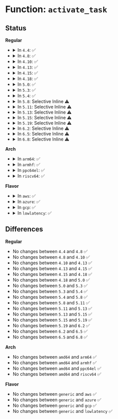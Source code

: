 # Function: <code>activate_task</code>

## Status
<b>Regular</b>
<ul>
<li>
<details>
<summary>In <code>4.4</code>: ✅</summary>

```c
void activate_task(struct rq *rq, struct task_struct *p, int flags);
```

**Collision:** Unique Global

**Inline:** No

**Transformation:** False

**Instances:**

```
In kernel/sched/core.c (ffffffff810aabc0)
Location: kernel/sched/core.c:846
Inline: False
Direct callers:
  - kernel/sched/core.c:__schedule
  - kernel/sched/core.c:wake_up_new_task
  - kernel/sched/rt.c:pull_rt_task
  - kernel/sched/deadline.c:dl_task_timer
  - kernel/sched/deadline.c:dl_task_timer
  - kernel/sched/deadline.c:pull_dl_task
```
**Symbols:**

```
ffffffff810aabc0-ffffffff810aac3d: activate_task (STB_GLOBAL)
```
</details>
</li>
<li>
<details>
<summary>In <code>4.8</code>: ✅</summary>

```c
void activate_task(struct rq *rq, struct task_struct *p, int flags);
```

**Collision:** Unique Global

**Inline:** No

**Transformation:** False

**Instances:**

```
In kernel/sched/core.c (ffffffff810ad800)
Location: kernel/sched/core.c:764
Inline: False
Direct callers:
  - kernel/sched/core.c:__schedule
  - kernel/sched/core.c:wake_up_new_task
  - kernel/sched/core.c:ttwu_do_activate
  - kernel/sched/rt.c:pull_rt_task
  - kernel/sched/deadline.c:pull_dl_task
  - kernel/sched/deadline.c:dl_task_timer
  - kernel/sched/deadline.c:dl_task_timer
```
**Symbols:**

```
ffffffff810ad800-ffffffff810ad87d: activate_task (STB_GLOBAL)
```
</details>
</li>
<li>
<details>
<summary>In <code>4.10</code>: ✅</summary>

```c
void activate_task(struct rq *rq, struct task_struct *p, int flags);
```

**Collision:** Unique Global

**Inline:** No

**Transformation:** False

**Instances:**

```
In kernel/sched/core.c (ffffffff810b3900)
Location: kernel/sched/core.c:771
Inline: False
Direct callers:
  - kernel/sched/core.c:__schedule
  - kernel/sched/core.c:wake_up_new_task
  - kernel/sched/core.c:ttwu_do_activate
  - kernel/sched/rt.c:pull_rt_task
  - kernel/sched/deadline.c:pull_dl_task
```
**Symbols:**

```
ffffffff810b3900-ffffffff810b397f: activate_task (STB_GLOBAL)
```
</details>
</li>
<li>
<details>
<summary>In <code>4.13</code>: ✅</summary>

```c
void activate_task(struct rq *rq, struct task_struct *p, int flags);
```

**Collision:** Unique Global

**Inline:** No

**Transformation:** False

**Instances:**

```
In kernel/sched/core.c (ffffffff810af890)
Location: kernel/sched/core.c:776
Inline: False
Direct callers:
  - kernel/sched/core.c:__schedule
  - kernel/sched/core.c:wake_up_new_task
  - kernel/sched/core.c:ttwu_do_activate
  - kernel/sched/rt.c:pull_rt_task
  - kernel/sched/deadline.c:pull_dl_task
```
**Symbols:**

```
ffffffff810af890-ffffffff810af947: activate_task (STB_GLOBAL)
```
</details>
</li>
<li>
<details>
<summary>In <code>4.15</code>: ✅</summary>

```c
void activate_task(struct rq *rq, struct task_struct *p, int flags);
```

**Collision:** Unique Global

**Inline:** No

**Transformation:** False

**Instances:**

```
In kernel/sched/core.c (ffffffff810b6c60)
Location: kernel/sched/core.c:786
Inline: False
Direct callers:
  - kernel/sched/core.c:__schedule
  - kernel/sched/core.c:wake_up_new_task
  - kernel/sched/core.c:ttwu_do_activate
  - kernel/sched/rt.c:pull_rt_task
  - kernel/sched/rt.c:push_rt_task
  - kernel/sched/deadline.c:pull_dl_task
```
**Symbols:**

```
ffffffff810b6c60-ffffffff810b6d1d: activate_task (STB_GLOBAL)
```
</details>
</li>
<li>
<details>
<summary>In <code>4.18</code>: ✅</summary>

```c
void activate_task(struct rq *rq, struct task_struct *p, int flags);
```

**Collision:** Unique Global

**Inline:** No

**Transformation:** False

**Instances:**

```
In kernel/sched/core.c (ffffffff810be7b0)
Location: kernel/sched/core.c:764
Inline: False
Direct callers:
  - kernel/sched/core.c:__schedule
  - kernel/sched/core.c:wake_up_new_task
  - kernel/sched/core.c:ttwu_do_activate
  - kernel/sched/rt.c:pull_rt_task
  - kernel/sched/rt.c:push_rt_task
  - kernel/sched/deadline.c:pull_dl_task
```
**Symbols:**

```
ffffffff810be7b0-ffffffff810be86f: activate_task (STB_GLOBAL)
```
</details>
</li>
<li>
<details>
<summary>In <code>5.0</code>: ✅</summary>

```c
void activate_task(struct rq *rq, struct task_struct *p, int flags);
```

**Collision:** Unique Global

**Inline:** No

**Transformation:** False

**Instances:**

```
In kernel/sched/core.c (ffffffff810c79b0)
Location: kernel/sched/core.c:759
Inline: False
Direct callers:
  - kernel/sched/core.c:__schedule
  - kernel/sched/core.c:wake_up_new_task
  - kernel/sched/core.c:ttwu_do_activate
  - kernel/sched/rt.c:pull_rt_task
  - kernel/sched/rt.c:push_rt_task
  - kernel/sched/deadline.c:pull_dl_task
```
**Symbols:**

```
ffffffff810c79b0-ffffffff810c7ad5: activate_task (STB_GLOBAL)
```
</details>
</li>
<li>
<details>
<summary>In <code>5.3</code>: ✅</summary>

```c
void activate_task(struct rq *rq, struct task_struct *p, int flags);
```

**Collision:** Unique Global

**Inline:** No

**Transformation:** False

**Instances:**

```
In kernel/sched/core.c (ffffffff810ce870)
Location: kernel/sched/core.c:1198
Inline: False
Direct callers:
  - kernel/sched/core.c:wake_up_new_task
  - kernel/sched/core.c:ttwu_do_activate
  - kernel/sched/rt.c:pull_rt_task
  - kernel/sched/rt.c:push_rt_task
  - kernel/sched/deadline.c:pull_dl_task
```
**Symbols:**

```
ffffffff810ce870-ffffffff810ceb59: activate_task (STB_GLOBAL)
```
</details>
</li>
<li>
<details>
<summary>In <code>5.4</code>: ✅</summary>

```c
void activate_task(struct rq *rq, struct task_struct *p, int flags);
```

**Collision:** Unique Global

**Inline:** No

**Transformation:** False

**Instances:**

```
In kernel/sched/core.c (ffffffff810d8560)
Location: kernel/sched/core.c:1318
Inline: False
Direct callers:
  - kernel/sched/core.c:wake_up_new_task
  - kernel/sched/core.c:ttwu_do_activate
  - kernel/sched/rt.c:pull_rt_task
  - kernel/sched/rt.c:push_rt_task
  - kernel/sched/deadline.c:pull_dl_task
```
**Symbols:**

```
ffffffff810d8560-ffffffff810d8920: activate_task (STB_GLOBAL)
```
</details>
</li>
<li>
<details>
<summary>In <code>5.8</code>: Selective Inline ⚠️</summary>

```c
void activate_task(struct rq *rq, struct task_struct *p, int flags);
```

**Collision:** Unique Global

**Inline:** Selective

**Transformation:** False

**Instances:**

```
In kernel/sched/core.c (ffffffff810e4956)
Location: kernel/sched/core.c:1400
Inline: True
Inline callers:
  - kernel/sched/core.c:wake_up_new_task
  - kernel/sched/core.c:try_to_wake_up
  - kernel/sched/core.c:sched_ttwu_pending
Direct callers:
  - kernel/sched/rt.c:pull_rt_task
  - kernel/sched/rt.c:push_rt_task
  - kernel/sched/deadline.c:pull_dl_task
```
**Symbols:**

```
ffffffff810e23d0-ffffffff810e23ef: activate_task (STB_GLOBAL)
```
</details>
</li>
<li>
<details>
<summary>In <code>5.11</code>: Selective Inline ⚠️</summary>

```c
void activate_task(struct rq *rq, struct task_struct *p, int flags);
```

**Collision:** Unique Global

**Inline:** Selective

**Transformation:** False

**Instances:**

```
In kernel/sched/core.c (ffffffff810e2495)
Location: kernel/sched/core.c:1611
Inline: True
Inline callers:
  - kernel/sched/core.c:wake_up_new_task
  - kernel/sched/core.c:ttwu_do_activate
  - kernel/sched/core.c:push_cpu_stop
  - kernel/sched/core.c:move_queued_task
Direct callers:
  - kernel/sched/rt.c:pull_rt_task
  - kernel/sched/deadline.c:pull_dl_task
```
**Symbols:**

```
ffffffff810df7b0-ffffffff810df7cf: activate_task (STB_GLOBAL)
```
</details>
</li>
<li>
<details>
<summary>In <code>5.13</code>: Selective Inline ⚠️</summary>

```c
void activate_task(struct rq *rq, struct task_struct *p, int flags);
```

**Collision:** Unique Global

**Inline:** Selective

**Transformation:** False

**Instances:**

```
In kernel/sched/core.c (ffffffff810e424a)
Location: kernel/sched/core.c:1621
Inline: True
Inline callers:
  - kernel/sched/core.c:wake_up_new_task
  - kernel/sched/core.c:ttwu_do_activate
  - kernel/sched/core.c:push_cpu_stop
  - kernel/sched/core.c:move_queued_task
Direct callers:
  - kernel/sched/rt.c:pull_rt_task
  - kernel/sched/deadline.c:pull_dl_task
```
**Symbols:**

```
ffffffff810e15a0-ffffffff810e15bf: activate_task (STB_GLOBAL)
```
</details>
</li>
<li>
<details>
<summary>In <code>5.15</code>: Selective Inline ⚠️</summary>

```c
void activate_task(struct rq *rq, struct task_struct *p, int flags);
```

**Collision:** Unique Global

**Inline:** Selective

**Transformation:** False

**Instances:**

```
In kernel/sched/core.c (ffffffff810f94cf)
Location: kernel/sched/core.c:1999
Inline: True
Inline callers:
  - kernel/sched/core.c:try_steal_cookie
  - kernel/sched/core.c:wake_up_new_task
  - kernel/sched/core.c:ttwu_do_activate
  - kernel/sched/core.c:push_cpu_stop
  - kernel/sched/core.c:move_queued_task
Direct callers:
  - kernel/sched/fair.c:active_load_balance_cpu_stop
  - kernel/sched/fair.c:load_balance
  - kernel/sched/rt.c:pull_rt_task
  - kernel/sched/deadline.c:pull_dl_task
```
**Symbols:**

```
ffffffff810f76b0-ffffffff810f76cf: activate_task (STB_GLOBAL)
```
</details>
</li>
<li>
<details>
<summary>In <code>5.19</code>: Selective Inline ⚠️</summary>

```c
void activate_task(struct rq *rq, struct task_struct *p, int flags);
```

**Collision:** Unique Global

**Inline:** Selective

**Transformation:** False

**Instances:**

```
In kernel/sched/core.c (ffffffff81115991)
Location: kernel/sched/core.c:2095
Inline: True
Inline callers:
  - kernel/sched/core.c:try_steal_cookie
  - kernel/sched/core.c:wake_up_new_task
  - kernel/sched/core.c:ttwu_do_activate
  - kernel/sched/core.c:push_cpu_stop
  - kernel/sched/core.c:move_queued_task
Direct callers:
  - kernel/sched/fair.c:active_load_balance_cpu_stop
  - kernel/sched/fair.c:load_balance
  - kernel/sched/build_policy.c:pull_dl_task
  - kernel/sched/build_policy.c:push_dl_task
  - kernel/sched/build_policy.c:pull_rt_task
  - kernel/sched/build_policy.c:push_rt_task
```
**Symbols:**

```
ffffffff81113890-ffffffff811138b9: activate_task (STB_GLOBAL)
```
</details>
</li>
<li>
<details>
<summary>In <code>6.2</code>: Selective Inline ⚠️</summary>

```c
void activate_task(struct rq *rq, struct task_struct *p, int flags);
```

**Collision:** Unique Global

**Inline:** Selective

**Transformation:** False

**Instances:**

```
In kernel/sched/core.c (ffffffff8113cd6e)
Location: kernel/sched/core.c:2083
Inline: True
Inline callers:
  - kernel/sched/core.c:try_steal_cookie
  - kernel/sched/core.c:wake_up_new_task
  - kernel/sched/core.c:ttwu_do_activate
  - kernel/sched/core.c:push_cpu_stop
  - kernel/sched/core.c:move_queued_task
Direct callers:
  - kernel/sched/fair.c:active_load_balance_cpu_stop
  - kernel/sched/fair.c:load_balance
  - kernel/sched/build_policy.c:pull_dl_task
  - kernel/sched/build_policy.c:push_dl_task
  - kernel/sched/build_policy.c:pull_rt_task
  - kernel/sched/build_policy.c:push_rt_task
```
**Symbols:**

```
ffffffff8113aa20-ffffffff8113aa49: activate_task (STB_GLOBAL)
```
</details>
</li>
<li>
<details>
<summary>In <code>6.5</code>: Selective Inline ⚠️</summary>

```c
void activate_task(struct rq *rq, struct task_struct *p, int flags);
```

**Collision:** Unique Global

**Inline:** Selective

**Transformation:** False

**Instances:**

```
In kernel/sched/core.c (ffffffff8115184f)
Location: kernel/sched/core.c:2105
Inline: True
Inline callers:
  - kernel/sched/core.c:try_steal_cookie
  - kernel/sched/core.c:wake_up_new_task
  - kernel/sched/core.c:ttwu_do_activate
  - kernel/sched/core.c:push_cpu_stop
  - kernel/sched/core.c:move_queued_task
Direct callers:
  - kernel/sched/fair.c:active_load_balance_cpu_stop
  - kernel/sched/fair.c:load_balance
  - kernel/sched/build_policy.c:pull_dl_task
  - kernel/sched/build_policy.c:push_dl_task
  - kernel/sched/build_policy.c:pull_rt_task
  - kernel/sched/build_policy.c:push_rt_task
```
**Symbols:**

```
ffffffff8114e630-ffffffff8114e68a: activate_task (STB_GLOBAL)
```
</details>
</li>
<li>
<details>
<summary>In <code>6.8</code>: Selective Inline ⚠️</summary>

```c
void activate_task(struct rq *rq, struct task_struct *p, int flags);
```

**Collision:** Unique Global

**Inline:** Selective

**Transformation:** False

**Instances:**

```
In kernel/sched/core.c (ffffffff8115d6e0)
Location: kernel/sched/core.c:2141
Inline: True
Inline callers:
  - kernel/sched/core.c:try_steal_cookie
  - kernel/sched/core.c:wake_up_new_task
  - kernel/sched/core.c:ttwu_do_activate
  - kernel/sched/core.c:push_cpu_stop
  - kernel/sched/core.c:move_queued_task
Direct callers:
  - kernel/sched/fair.c:active_load_balance_cpu_stop
  - kernel/sched/fair.c:load_balance
  - kernel/sched/build_policy.c:pull_dl_task
  - kernel/sched/build_policy.c:push_dl_task
  - kernel/sched/build_policy.c:pull_rt_task
  - kernel/sched/build_policy.c:push_rt_task
```
**Symbols:**

```
ffffffff8115a490-ffffffff8115a4ea: activate_task (STB_GLOBAL)
```
</details>
</li>
</ul>
<b>Arch</b>
<ul>
<li>
<details>
<summary>In <code>arm64</code>: ✅</summary>

```c
void activate_task(struct rq *rq, struct task_struct *p, int flags);
```

**Collision:** Unique Global

**Inline:** No

**Transformation:** False

**Instances:**

```
In kernel/sched/core.c (ffff800010138db0)
Location: kernel/sched/core.c:1318
Inline: False
Direct callers:
  - kernel/sched/core.c:wake_up_new_task
  - kernel/sched/core.c:ttwu_do_activate
  - kernel/sched/rt.c:pull_rt_task
  - kernel/sched/rt.c:push_rt_task
  - kernel/sched/deadline.c:pull_dl_task
```
**Symbols:**

```
ffff800010138db0-ffff800010138e20: activate_task (STB_GLOBAL)
```
</details>
</li>
<li>
<details>
<summary>In <code>armhf</code>: ✅</summary>

```c
void activate_task(struct rq *rq, struct task_struct *p, int flags);
```

**Collision:** Unique Global

**Inline:** No

**Transformation:** False

**Instances:**

```
In kernel/sched/core.c (c0387afc)
Location: kernel/sched/core.c:1318
Inline: False
Direct callers:
  - kernel/sched/core.c:wake_up_new_task
  - kernel/sched/core.c:ttwu_do_activate
  - kernel/sched/rt.c:pull_rt_task
  - kernel/sched/rt.c:push_rt_task
  - kernel/sched/deadline.c:pull_dl_task
```
**Symbols:**

```
c0387afc-c0387e54: activate_task (STB_GLOBAL)
```
</details>
</li>
<li>
<details>
<summary>In <code>ppc64el</code>: ✅</summary>

```c
void activate_task(struct rq *rq, struct task_struct *p, int flags);
```

**Collision:** Unique Global

**Inline:** No

**Transformation:** False

**Instances:**

```
In kernel/sched/core.c (c000000000184ba0)
Location: kernel/sched/core.c:1318
Inline: False
Direct callers:
  - kernel/sched/core.c:wake_up_new_task
  - kernel/sched/core.c:ttwu_do_activate
  - kernel/sched/fair.c:attach_task
  - kernel/sched/rt.c:pull_rt_task
  - kernel/sched/rt.c:push_rt_task
  - kernel/sched/deadline.c:pull_dl_task
```
**Symbols:**

```
c000000000184ba0-c000000000184fc0: activate_task (STB_GLOBAL)
```
</details>
</li>
<li>
<details>
<summary>In <code>riscv64</code>: ✅</summary>

```c
void activate_task(struct rq *rq, struct task_struct *p, int flags);
```

**Collision:** Unique Global

**Inline:** No

**Transformation:** False

**Instances:**

```
In kernel/sched/core.c (ffffffe0000e8962)
Location: kernel/sched/core.c:1318
Inline: False
Direct callers:
  - kernel/sched/core.c:wake_up_new_task
  - kernel/sched/core.c:ttwu_do_activate
  - kernel/sched/rt.c:push_rt_task
  - kernel/sched/deadline.c:pull_dl_task
```
**Symbols:**

```
ffffffe0000e8962-ffffffe0000e8a94: activate_task (STB_GLOBAL)
```
</details>
</li>
</ul>
<b>Flavor</b>
<ul>
<li>
<details>
<summary>In <code>aws</code>: ✅</summary>

```c
void activate_task(struct rq *rq, struct task_struct *p, int flags);
```

**Collision:** Unique Global

**Inline:** No

**Transformation:** False

**Instances:**

```
In kernel/sched/core.c (ffffffff810d2a20)
Location: kernel/sched/core.c:1318
Inline: False
Direct callers:
  - kernel/sched/core.c:wake_up_new_task
  - kernel/sched/core.c:ttwu_do_activate
  - kernel/sched/rt.c:pull_rt_task
  - kernel/sched/rt.c:push_rt_task
  - kernel/sched/deadline.c:pull_dl_task
```
**Symbols:**

```
ffffffff810d2a20-ffffffff810d2de2: activate_task (STB_GLOBAL)
```
</details>
</li>
<li>
<details>
<summary>In <code>azure</code>: ✅</summary>

```c
void activate_task(struct rq *rq, struct task_struct *p, int flags);
```

**Collision:** Unique Global

**Inline:** No

**Transformation:** False

**Instances:**

```
In kernel/sched/core.c (ffffffff810c1060)
Location: kernel/sched/core.c:1318
Inline: False
Direct callers:
  - kernel/sched/core.c:wake_up_new_task
  - kernel/sched/core.c:ttwu_do_activate
  - kernel/sched/rt.c:pull_rt_task
  - kernel/sched/rt.c:push_rt_task
  - kernel/sched/deadline.c:pull_dl_task
```
**Symbols:**

```
ffffffff810c1060-ffffffff810c1420: activate_task (STB_GLOBAL)
```
</details>
</li>
<li>
<details>
<summary>In <code>gcp</code>: ✅</summary>

```c
void activate_task(struct rq *rq, struct task_struct *p, int flags);
```

**Collision:** Unique Global

**Inline:** No

**Transformation:** False

**Instances:**

```
In kernel/sched/core.c (ffffffff810d0570)
Location: kernel/sched/core.c:1318
Inline: False
Direct callers:
  - kernel/sched/core.c:wake_up_new_task
  - kernel/sched/core.c:ttwu_do_activate
  - kernel/sched/rt.c:pull_rt_task
  - kernel/sched/rt.c:push_rt_task
  - kernel/sched/deadline.c:pull_dl_task
```
**Symbols:**

```
ffffffff810d0570-ffffffff810d06c8: activate_task (STB_GLOBAL)
```
</details>
</li>
<li>
<details>
<summary>In <code>lowlatency</code>: ✅</summary>

```c
void activate_task(struct rq *rq, struct task_struct *p, int flags);
```

**Collision:** Unique Global

**Inline:** No

**Transformation:** False

**Instances:**

```
In kernel/sched/core.c (ffffffff810da170)
Location: kernel/sched/core.c:1318
Inline: False
Direct callers:
  - kernel/sched/core.c:wake_up_new_task
  - kernel/sched/core.c:ttwu_do_activate
  - kernel/sched/rt.c:pull_rt_task
  - kernel/sched/rt.c:push_rt_task
  - kernel/sched/deadline.c:pull_dl_task
```
**Symbols:**

```
ffffffff810da170-ffffffff810da532: activate_task (STB_GLOBAL)
```
</details>
</li>
</ul>

## Differences
<b>Regular</b>
<ul>
<li>
No changes between <code>4.4</code> and <code>4.8</code> ✅
</li>
<li>
No changes between <code>4.8</code> and <code>4.10</code> ✅
</li>
<li>
No changes between <code>4.10</code> and <code>4.13</code> ✅
</li>
<li>
No changes between <code>4.13</code> and <code>4.15</code> ✅
</li>
<li>
No changes between <code>4.15</code> and <code>4.18</code> ✅
</li>
<li>
No changes between <code>4.18</code> and <code>5.0</code> ✅
</li>
<li>
No changes between <code>5.0</code> and <code>5.3</code> ✅
</li>
<li>
No changes between <code>5.3</code> and <code>5.4</code> ✅
</li>
<li>
No changes between <code>5.4</code> and <code>5.8</code> ✅
</li>
<li>
No changes between <code>5.8</code> and <code>5.11</code> ✅
</li>
<li>
No changes between <code>5.11</code> and <code>5.13</code> ✅
</li>
<li>
No changes between <code>5.13</code> and <code>5.15</code> ✅
</li>
<li>
No changes between <code>5.15</code> and <code>5.19</code> ✅
</li>
<li>
No changes between <code>5.19</code> and <code>6.2</code> ✅
</li>
<li>
No changes between <code>6.2</code> and <code>6.5</code> ✅
</li>
<li>
No changes between <code>6.5</code> and <code>6.8</code> ✅
</li>
</ul>
<b>Arch</b>
<ul>
<li>
No changes between <code>amd64</code> and <code>arm64</code> ✅
</li>
<li>
No changes between <code>amd64</code> and <code>armhf</code> ✅
</li>
<li>
No changes between <code>amd64</code> and <code>ppc64el</code> ✅
</li>
<li>
No changes between <code>amd64</code> and <code>riscv64</code> ✅
</li>
</ul>
<b>Flavor</b>
<ul>
<li>
No changes between <code>generic</code> and <code>aws</code> ✅
</li>
<li>
No changes between <code>generic</code> and <code>azure</code> ✅
</li>
<li>
No changes between <code>generic</code> and <code>gcp</code> ✅
</li>
<li>
No changes between <code>generic</code> and <code>lowlatency</code> ✅
</li>
</ul>
